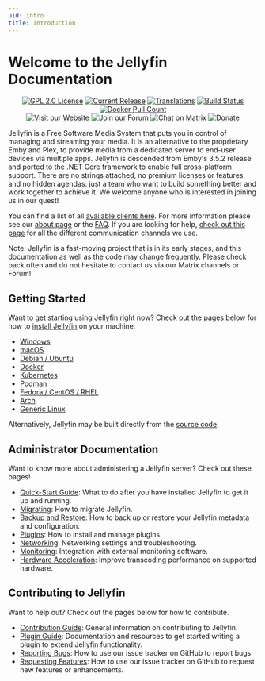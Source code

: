 ```yaml
---
uid: intro
title: Introduction
---
```


# Welcome to the Jellyfin Documentation

<p align="center">
<a href="https://github.com/jellyfin/jellyfin"><img className="badge" alt="GPL 2.0 License" src="https://img.shields.io/github/license/jellyfin/jellyfin.svg"/></a>
<a href="https://github.com/jellyfin/jellyfin/releases"><img className="badge" alt="Current Release" src="https://img.shields.io/github/release/jellyfin/jellyfin.svg"/></a>
<a href="https://translate.jellyfin.org/engage/jellyfin/?utm_source=widget"><img className="badge" alt="Translations" src="https://translate.jellyfin.org/widgets/jellyfin/-/svg-badge.svg"/></a>
<a href="https://cloud.drone.io/jellyfin/jellyfin"><img className="badge" alt="Build Status" src="https://cloud.drone.io/api/badges/jellyfin/jellyfin/status.svg"/></a>
<a href="https://hub.docker.com/r/jellyfin/jellyfin"><img className="badge" alt="Docker Pull Count" src="https://img.shields.io/docker/pulls/jellyfin/jellyfin.svg"/></a>
<br/>
<a href="https://jellyfin.org"><img className="badge" alt="Visit our Website" src="https://img.shields.io/website/http/jellyfin.org.svg?up_message=online&down_message=offline"/></a>
<a href="https://forum.jellyfin.org"><img className="badge" alt="Join our Forum" src="https://img.shields.io/website/http/forum.jellyfin.org.svg?label=forum&up_message=online&down_message=offline"/></a>
<a href="https://matrix.to/#/+jellyfin:matrix.org"><img className="badge" alt="Chat on Matrix" src="https://img.shields.io/matrix/jellyfin:matrix.org.svg?logo=matrix"/></a>
<a href="https://opencollective.com/jellyfin"><img className="badge" alt="Donate" src="https://img.shields.io/opencollective/all/jellyfin.svg?label=backers"/></a>
</p>

Jellyfin is a Free Software Media System that puts you in control of managing and streaming your media. It is an alternative to the proprietary Emby and Plex, to provide media from a dedicated server to end-user devices via multiple apps. Jellyfin is descended from Emby's 3.5.2 release and ported to the .NET Core framework to enable full cross-platform support. There are no strings attached, no premium licenses or features, and no hidden agendas: just a team who want to build something better and work together to achieve it. We welcome anyone who is interested in joining us in our quest!

You can find a list of all [available clients here](/downloads/clients). For more information please see our [about page](/docs/general/about) or the [FAQ](/docs/general/faq). If you are looking for help, [check out this page](/docs/general/getting-help) for all the different communication channels we use.

Note: Jellyfin is a fast-moving project that is in its early stages, and this documentation as well as the code may change frequently. Please check back often and do not hesitate to contact us via our Matrix channels or Forum!

## Getting Started

Want to get starting using Jellyfin right now? Check out the pages below for how to [install Jellyfin](/docs/general/installation) on your machine.

- [Windows](/docs/general/installation/automatic-installer#windows)
- [macOS](/docs/general/installation/automatic-installer#macos)
- [Debian / Ubuntu](/docs/general/installation/automatic-installer#debian--ubuntu-and-derivatives)
- [Docker](/docs/general/installation/container#docker)
- [Kubernetes](/docs/general/installation/container#kubernetes)
- [Podman](/docs/general/installation/container#podman)
- [Fedora / CentOS / RHEL](/docs/general/installation/community#fedora-centos-and-other-rpm-distributions)
- [Arch](/docs/general/installation/community#arch-linux)
- [Generic Linux](/docs/general/installation/manual#portable-linux-install)

Alternatively, Jellyfin may be built directly from the [source code](/docs/general/installation/source).

## Administrator Documentation

Want to know more about administering a Jellyfin server? Check out these pages!

- [Quick-Start Guide](/docs/general/quick-start): What to do after you have installed Jellyfin to get it up and running.
- [Migrating](/docs/general/administration/migrate): How to migrate Jellyfin.
- [Backup and Restore](/docs/general/administration/backup-and-restore): How to back up or restore your Jellyfin metadata and configuration.
- [Plugins](/docs/general/server/plugins): How to install and manage plugins.
- [Networking](/docs/general/networking): Networking settings and troubleshooting.
- [Monitoring](/docs/general/networking/monitoring): Integration with external monitoring software.
- [Hardware Acceleration](/docs/general/administration/hardware-acceleration): Improve transcoding performance on supported hardware.

## Contributing to Jellyfin

Want to help out? Check out the pages below for how to contribute.

- [Contribution Guide](/docs/general/contributing): General information on contributing to Jellyfin.
- [Plugin Guide](https://github.com/jellyfin/jellyfin-plugin-template): Documentation and resources to get started writing a plugin to extend Jellyfin functionality.
- [Reporting Bugs](/docs/general/contributing/issues#reporting-bugs): How to use our issue tracker on GitHub to report bugs.
- [Requesting Features](/docs/general/contributing/issues#requesting-features): How to use our issue tracker on GitHub to request new features or enhancements.
